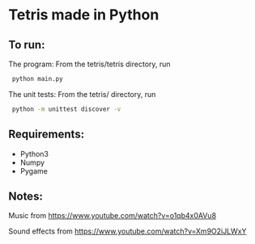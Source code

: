 Tetris made in Python
===================
To run:
-----------------
The program:
From the tetris/tetris directory, run 

```bash
 python main.py
```
The unit tests:
From the tetris/ directory, run 
```bash
 python -m unittest discover -v
```

Requirements:
----------------
* Python3
* Numpy
* Pygame

Notes:
----------------


Music from https://www.youtube.com/watch?v=o1qb4x0AVu8

Sound effects from https://www.youtube.com/watch?v=Xm9O2iJLWxY

